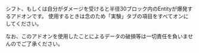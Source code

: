 シフト、もしくは自分がダメージを受けると半径30ブロック内のEntityが爆発するアドオンです。
使用するときは念のため「実験」タブの項目をすべてオンにしてください。

なお、このアドオンを使用したことによるデータの破損等は一切責任を負いませんのでご了承ください。
